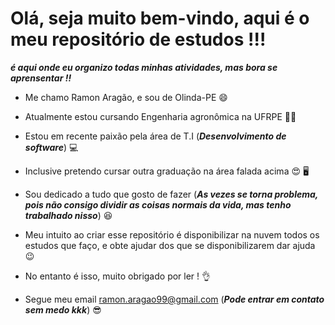 # Olá, seja muito bem-vindo, aqui é o meu repositório de estudos !!!

_**é aqui onde eu organizo todas minhas atividades, mas bora se aprensentar !!**_

* Me chamo Ramon Aragão, e sou de Olinda-PE :smile:

* Atualmente estou cursando Engenharia agronômica na UFRPE 🌾💕

* Estou em recente paixão pela área de T.I (_**Desenvolvimento de software**_) 💻

* Inclusive pretendo cursar outra graduação na área falada acima 😍 🖥️

* Sou dedicado a tudo que gosto de fazer (_**As vezes se torna problema, pois não consigo dividir as coisas normais da vida, mas tenho trabalhado nisso**_) 😆

* Meu intuito ao criar esse repositório é disponibilizar na nuvem todos os estudos que faço, e obte ajudar dos que se disponibilizarem dar ajuda 😉

* No entanto é isso, muito obrigado por ler ! 👌

* Segue meu email ramon.aragao99@gmail.com (_**Pode entrar em contato sem medo kkk**_) 😎 
